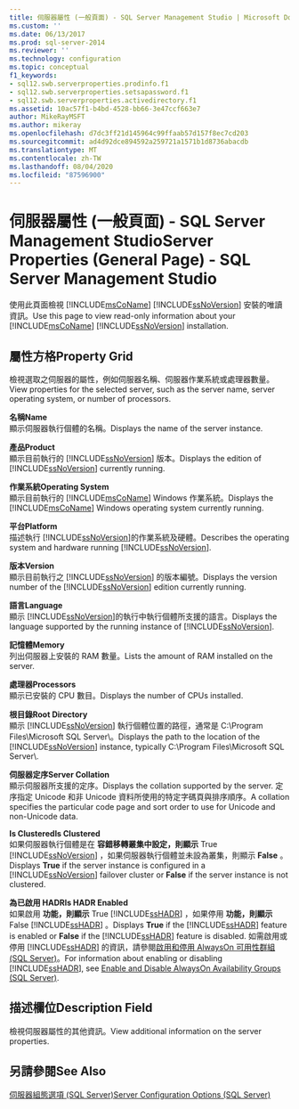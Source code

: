 ```yaml
---
title: 伺服器屬性 (一般頁面) - SQL Server Management Studio | Microsoft Docs
ms.custom: ''
ms.date: 06/13/2017
ms.prod: sql-server-2014
ms.reviewer: ''
ms.technology: configuration
ms.topic: conceptual
f1_keywords:
- sql12.swb.serverproperties.prodinfo.f1
- sql12.swb.serverproperties.setsapassword.f1
- sql12.swb.serverproperties.activedirectory.f1
ms.assetid: 10ac57f1-b4bd-4528-bb66-3e47ccf663e7
author: MikeRayMSFT
ms.author: mikeray
ms.openlocfilehash: d7dc3ff21d145964c99ffaab57d157f8ec7cd203
ms.sourcegitcommit: ad4d92dce894592a259721a1571b1d8736abacdb
ms.translationtype: MT
ms.contentlocale: zh-TW
ms.lasthandoff: 08/04/2020
ms.locfileid: "87596900"
---
```

# <a name="server-properties-general-page---sql-server-management-studio"></a><span data-ttu-id="05c1e-102">伺服器屬性 (一般頁面) - SQL Server Management Studio</span><span class="sxs-lookup"><span data-stu-id="05c1e-102">Server Properties (General Page) - SQL Server Management Studio</span></span>
  <span data-ttu-id="05c1e-103">使用此頁面檢視 [!INCLUDE[msCoName](../../includes/msconame-md.md)] [!INCLUDE[ssNoVersion](../../includes/ssnoversion-md.md)] 安裝的唯讀資訊。</span><span class="sxs-lookup"><span data-stu-id="05c1e-103">Use this page to view read-only information about your [!INCLUDE[msCoName](../../includes/msconame-md.md)] [!INCLUDE[ssNoVersion](../../includes/ssnoversion-md.md)] installation.</span></span>  
  
## <a name="property-grid"></a><span data-ttu-id="05c1e-104">屬性方格</span><span class="sxs-lookup"><span data-stu-id="05c1e-104">Property Grid</span></span>  
 <span data-ttu-id="05c1e-105">檢視選取之伺服器的屬性，例如伺服器名稱、伺服器作業系統或處理器數量。</span><span class="sxs-lookup"><span data-stu-id="05c1e-105">View properties for the selected server, such as the server name, server operating system, or number of processors.</span></span>  
  
 <span data-ttu-id="05c1e-106">**名稱**</span><span class="sxs-lookup"><span data-stu-id="05c1e-106">**Name**</span></span>  
 <span data-ttu-id="05c1e-107">顯示伺服器執行個體的名稱。</span><span class="sxs-lookup"><span data-stu-id="05c1e-107">Displays the name of the server instance.</span></span>  
  
 <span data-ttu-id="05c1e-108">**產品**</span><span class="sxs-lookup"><span data-stu-id="05c1e-108">**Product**</span></span>  
 <span data-ttu-id="05c1e-109">顯示目前執行的 [!INCLUDE[ssNoVersion](../../includes/ssnoversion-md.md)] 版本。</span><span class="sxs-lookup"><span data-stu-id="05c1e-109">Displays the edition of [!INCLUDE[ssNoVersion](../../includes/ssnoversion-md.md)] currently running.</span></span>  
  
 <span data-ttu-id="05c1e-110">**作業系統**</span><span class="sxs-lookup"><span data-stu-id="05c1e-110">**Operating System**</span></span>  
 <span data-ttu-id="05c1e-111">顯示目前執行的 [!INCLUDE[msCoName](../../includes/msconame-md.md)] Windows 作業系統。</span><span class="sxs-lookup"><span data-stu-id="05c1e-111">Displays the [!INCLUDE[msCoName](../../includes/msconame-md.md)] Windows operating system currently running.</span></span>  
  
 <span data-ttu-id="05c1e-112">**平台**</span><span class="sxs-lookup"><span data-stu-id="05c1e-112">**Platform**</span></span>  
 <span data-ttu-id="05c1e-113">描述執行 [!INCLUDE[ssNoVersion](../../includes/ssnoversion-md.md)]的作業系統及硬體。</span><span class="sxs-lookup"><span data-stu-id="05c1e-113">Describes the operating system and hardware running [!INCLUDE[ssNoVersion](../../includes/ssnoversion-md.md)].</span></span>  
  
 <span data-ttu-id="05c1e-114">**版本**</span><span class="sxs-lookup"><span data-stu-id="05c1e-114">**Version**</span></span>  
 <span data-ttu-id="05c1e-115">顯示目前執行之 [!INCLUDE[ssNoVersion](../../includes/ssnoversion-md.md)] 的版本編號。</span><span class="sxs-lookup"><span data-stu-id="05c1e-115">Displays the version number of the [!INCLUDE[ssNoVersion](../../includes/ssnoversion-md.md)] edition currently running.</span></span>  
  
 <span data-ttu-id="05c1e-116">**語言**</span><span class="sxs-lookup"><span data-stu-id="05c1e-116">**Language**</span></span>  
 <span data-ttu-id="05c1e-117">顯示 [!INCLUDE[ssNoVersion](../../includes/ssnoversion-md.md)]的執行中執行個體所支援的語言。</span><span class="sxs-lookup"><span data-stu-id="05c1e-117">Displays the language supported by the running instance of [!INCLUDE[ssNoVersion](../../includes/ssnoversion-md.md)].</span></span>  
  
 <span data-ttu-id="05c1e-118">**記憶體**</span><span class="sxs-lookup"><span data-stu-id="05c1e-118">**Memory**</span></span>  
 <span data-ttu-id="05c1e-119">列出伺服器上安裝的 RAM 數量。</span><span class="sxs-lookup"><span data-stu-id="05c1e-119">Lists the amount of RAM installed on the server.</span></span>  
  
 <span data-ttu-id="05c1e-120">**處理器**</span><span class="sxs-lookup"><span data-stu-id="05c1e-120">**Processors**</span></span>  
 <span data-ttu-id="05c1e-121">顯示已安裝的 CPU 數目。</span><span class="sxs-lookup"><span data-stu-id="05c1e-121">Displays the number of CPUs installed.</span></span>  
  
 <span data-ttu-id="05c1e-122">**根目錄**</span><span class="sxs-lookup"><span data-stu-id="05c1e-122">**Root Directory**</span></span>  
 <span data-ttu-id="05c1e-123">顯示 [!INCLUDE[ssNoVersion](../../includes/ssnoversion-md.md)] 執行個體位置的路徑，通常是 C:\Program Files\Microsoft SQL Server\\。</span><span class="sxs-lookup"><span data-stu-id="05c1e-123">Displays the path to the location of the [!INCLUDE[ssNoVersion](../../includes/ssnoversion-md.md)] instance, typically C:\Program Files\Microsoft SQL Server\\.</span></span>  
  
 <span data-ttu-id="05c1e-124">**伺服器定序**</span><span class="sxs-lookup"><span data-stu-id="05c1e-124">**Server Collation**</span></span>  
 <span data-ttu-id="05c1e-125">顯示伺服器所支援的定序。</span><span class="sxs-lookup"><span data-stu-id="05c1e-125">Displays the collation supported by the server.</span></span> <span data-ttu-id="05c1e-126">定序指定 Unicode 和非 Unicode 資料所使用的特定字碼頁與排序順序。</span><span class="sxs-lookup"><span data-stu-id="05c1e-126">A collation specifies the particular code page and sort order to use for Unicode and non-Unicode data.</span></span>  
  
 <span data-ttu-id="05c1e-127">**Is Clustered**</span><span class="sxs-lookup"><span data-stu-id="05c1e-127">**Is Clustered**</span></span>  
 <span data-ttu-id="05c1e-128">如果伺服器執行個體是在 **容錯移轉叢集中設定，則顯示** True [!INCLUDE[ssNoVersion](../../includes/ssnoversion-md.md)] ，如果伺服器執行個體並未設為叢集，則顯示 **False** 。</span><span class="sxs-lookup"><span data-stu-id="05c1e-128">Displays **True** if the server instance is configured in a [!INCLUDE[ssNoVersion](../../includes/ssnoversion-md.md)] failover cluster or **False** if the server instance is not clustered.</span></span>  
  
 <span data-ttu-id="05c1e-129">**為已啟用 HADR**</span><span class="sxs-lookup"><span data-stu-id="05c1e-129">**Is HADR Enabled**</span></span>  
 <span data-ttu-id="05c1e-130">如果啟用 **功能，則顯示** True [!INCLUDE[ssHADR](../../includes/sshadr-md.md)] ，如果停用 **功能，則顯示** False [!INCLUDE[ssHADR](../../includes/sshadr-md.md)] 。</span><span class="sxs-lookup"><span data-stu-id="05c1e-130">Displays **True** if the [!INCLUDE[ssHADR](../../includes/sshadr-md.md)] feature is enabled or **False** if the [!INCLUDE[ssHADR](../../includes/sshadr-md.md)] feature is disabled.</span></span> <span data-ttu-id="05c1e-131">如需啟用或停用 [!INCLUDE[ssHADR](../../includes/sshadr-md.md)] 的資訊，請參閱[啟用和停用 AlwaysOn 可用性群組 &#40;SQL Server&#41;](../availability-groups/windows/enable-and-disable-always-on-availability-groups-sql-server.md)。</span><span class="sxs-lookup"><span data-stu-id="05c1e-131">For information about enabling or disabling [!INCLUDE[ssHADR](../../includes/sshadr-md.md)], see [Enable and Disable AlwaysOn Availability Groups &#40;SQL Server&#41;](../availability-groups/windows/enable-and-disable-always-on-availability-groups-sql-server.md).</span></span>  
  
## <a name="description-field"></a><span data-ttu-id="05c1e-132">描述欄位</span><span class="sxs-lookup"><span data-stu-id="05c1e-132">Description Field</span></span>  
 <span data-ttu-id="05c1e-133">檢視伺服器屬性的其他資訊。</span><span class="sxs-lookup"><span data-stu-id="05c1e-133">View additional information on the server properties.</span></span>  
  
## <a name="see-also"></a><span data-ttu-id="05c1e-134">另請參閱</span><span class="sxs-lookup"><span data-stu-id="05c1e-134">See Also</span></span>  
 [<span data-ttu-id="05c1e-135">伺服器組態選項 &#40;SQL Server&#41;</span><span class="sxs-lookup"><span data-stu-id="05c1e-135">Server Configuration Options &#40;SQL Server&#41;</span></span>](server-configuration-options-sql-server.md)  
  
  
